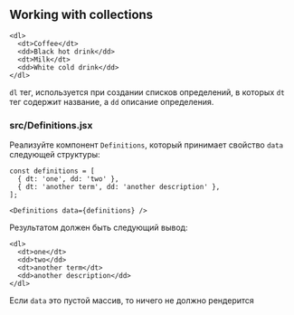 ##  Working with collections

```
<dl>
  <dt>Coffee</dt>
  <dd>Black hot drink</dd>
  <dt>Milk</dt>
  <dd>White cold drink</dd>
</dl>
```

`dl` тег, используется при создании списков определений, в которых `dt` тег содержит название, а `dd` описание определения.

### src/Definitions.jsx

Реализуйте компонент `Definitions`, который принимает свойство `data` следующей структуры:

```
const definitions = [
  { dt: 'one', dd: 'two' },
  { dt: 'another term', dd: 'another description' },
];

<Definitions data={definitions} />
```

Результатом должен быть следующий вывод:

```
<dl>
  <dt>one</dt>
  <dd>two</dd>
  <dt>another term</dt>
  <dd>another description</dd>
</dl>
```

Если `data` это пустой массив, то ничего не должно рендерится
